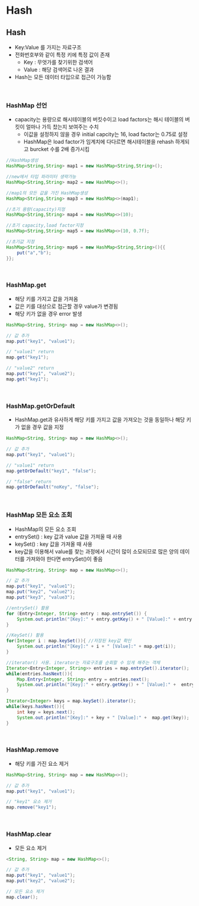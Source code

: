 # Hash

## Hash
- Key:Value 를 가지는 자료구조
- 전화번호부와 같이 특정 키에 특정 값이 존재
    - Key : 무엇가를 찾기위한 검색어
    - Value : 해당 검색어로 나온 결과
- Hash는 모든 데이터 타입으로 접근이 가능함

<br>

### HashMap 선언
- capacity는 용량으로 해시테이블의 버킷수이고 load factors는 해시 테이블의 버킷이 얼마나 가득 찼는지 보여주는 수치
    - 이값을 설정하지 않을 경우 initial capcity는 16, load factor는 0.75로 설정
    - HashMap은 load factor가 임계치에 다다르면 해시테이블을 rehash 하게되고 burcket 수를 2배 증가시킴
```java
//HashMap생성
HashMap<String,String> map1 = new HashMap<String,String>();

//new에서 타입 파라미터 생략가능
HashMap<String,String> map2 = new HashMap<>();

//map1의 모든 값을 가진 HashMap생성
HashMap<String,String> map3 = new HashMap<>(map1);

//초기 용량(capacity)지정
HashMap<String,String> map4 = new HashMap<>(10);

//초기 capacity,load factor지정
HashMap<String,String> map5 = new HashMap<>(10, 0.7f);

//초기값 지정
HashMap<String,String> map6 = new HashMap<String,String>(){{
    put("a","b");
}};
```

<br>

### HashMap.get
- 해당 키를 가지고 값을 가져옴
- 값은 키를 대상으로 접근할 경우 value가 변경됨
- 해당 키가 없을 경우 error 발생
```java
HashMap<String, String> map = new HashMap<>();

// 값 추가
map.put("key1", "value1");

// "value1" return
map.get("key1");

// "value2" return
map.put("key1", "value2");
map.get("key1");
```

<br>

### HashMap.getOrDefault
- HashMap.get과 유사하게 해당 키를 가지고 값을 가져오는 것을 동일하나 해당 키가 없을 경우 값을 지정
```java
HashMap<String, String> map = new HashMap<>();

// 값 추가
map.put("key1", "value1");

// "value1" return
map.getOrDefault("key1", "false");

// "false" return
map.getOrDefault("noKey", "false");
```

<br>

### HashMap 모든 요소 조회
- HashMap의 모든 요소 조회
- entrySet() : key 값과 value 값을 가져올 때 사용
- keySet() : key 값을 가져올 때 사용
- key값을 이용해서 value를 찾는 과정에서 시간이 많이 소모되므로 많은 양의 데이터를 가져와야 한다면 entrySet()이 좋음
```java
HashMap<String, String> map = new HashMap<>();

// 값 추가
map.put("key1", "value1");
map.put("key2", "value2");
map.put("key3", "value3");

//entrySet() 활용
for (Entry<Integer, String> entry : map.entrySet()) {
    System.out.println("[Key]:" + entry.getKey() + " [Value]:" + entry.getValue());
}

//KeySet() 활용
for(Integer i : map.keySet()){ //저장된 key값 확인
    System.out.println("[Key]:" + i + " [Value]:" + map.get(i));
}

//iterator() 사용. iterator는 자료구조를 순회할 수 있게 해주는 객체
Iterator<Entry<Integer, String>> entries = map.entrySet().iterator();
while(entries.hasNext()){
    Map.Entry<Integer, String> entry = entries.next();
    System.out.println("[Key]:" + entry.getKey() + " [Value]:" +  entry.getValue());
}

Iterator<Integer> keys = map.keySet().iterator();
while(keys.hasNext()){
    int key = keys.next();
    System.out.println("[Key]:" + key + " [Value]:" +  map.get(key));
}
```

<br>


### HashMap.remove
- 해당 키를 가진 요소 제거
```java
HashMap<String, String> map = new HashMap<>();

// 값 추가
map.put("key1", "value1");

// "key1" 요소 제거
map.remove("key1");
```

<br>

### HashMap.clear
- 모든 요소 제거
``` java
<String, String> map = new HashMap<>();

// 값 추가
map.put("key1", "value1");
map.put("key2", "value2");

// 모든 요소 제거
map.clear();
```